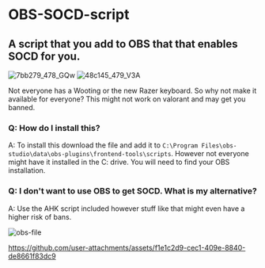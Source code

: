 # OBS-SOCD-script
## A script that you add to OBS that that enables SOCD for you.
![7bb279_478_GQw](https://github.com/user-attachments/assets/22680a30-2543-4afe-a4c2-e66524a87943)
![48c145_479_V3A](https://github.com/user-attachments/assets/b9d98a0e-bcec-4720-815a-03f6554c4416)

Not everyone has a Wooting or the new Razer keyboard. So why not make it available for everyone?
This might not work on valorant and may get you banned.

### Q: How do I install this? 
A: To install this download the file and add it to ```C:\Program Files\obs-studio\data\obs-plugins\frontend-tools\scripts```.
However not everyone might have it installed in the C: drive. You will need to find your OBS installation.

### Q: I don't want to use OBS to get SOCD. What is my alternative?
A: Use the AHK script included however stuff like that might even have a higher risk of bans.

![obs-file](https://cdn.discordapp.com/attachments/1039742897827889232/1266057565469675590/image.png?ex=66a3c37d&is=66a271fd&hm=374e6f0446dbfcb96e9c82a4d0629a3418f6459e18fb0f6cab2d2dcfded2da0f&)


https://github.com/user-attachments/assets/f1e1c2d9-cec1-409e-8840-de8661f83dc9

